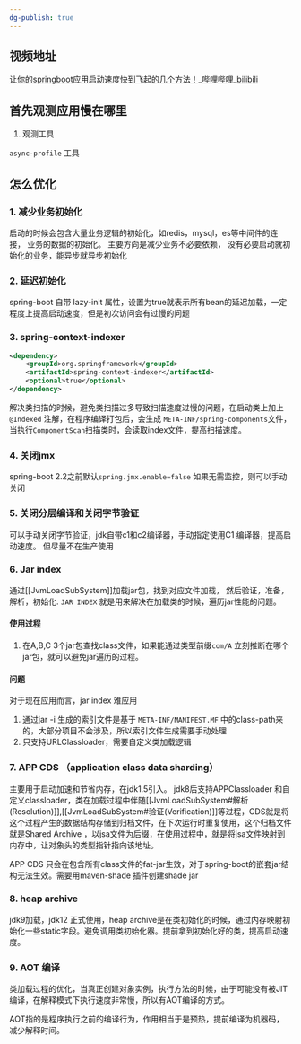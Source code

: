 ```yaml
---
dg-publish: true
---
```


## 视频地址

[让你的springboot应用启动速度快到飞起的几个方法！_哔哩哔哩_bilibili](https://www.bilibili.com/video/BV1Ed4y1X7p7/?spm_id_from=333.337.search-card.all.click&vd_source=1690412baac5d9ecc946844006611737)


## 首先观测应用慢在哪里

1. 观测工具

`async-profile` 工具

## 怎么优化

### 1. 减少业务初始化

启动的时候会包含大量业务逻辑的初始化，如redis，mysql，es等中间件的连接， 业务的数据的初始化。 主要方向是减少业务不必要依赖， 没有必要启动就初始化的业务，能异步就异步初始化

### 2. 延迟初始化

spring-boot 自带 lazy-init 属性，设置为true就表示所有bean的延迟加载，一定程度上提高启动速度，但是初次访问会有过慢的问题

### 3. spring-context-indexer

```xml
<dependency>
	<groupId>org.springframework</groupId>
	<artifactId>spring-context-indexer</artifactId>
	<optional>true</optional>
</dependency>
```

解决类扫描的时候，避免类扫描过多导致扫描速度过慢的问题，在启动类上加上`@Indexed` 注解，在程序编译打包后，会生成 `META-INF/spring-components`文件，当执行`CompomentScan`扫描类时，会读取index文件，提高扫描速度。

### 4. 关闭jmx
spring-boot 2.2之前默认`spring.jmx.enable=false`
如果无需监控，则可以手动关闭

### 5. 关闭分层编译和关闭字节验证

可以手动关闭字节验证，jdk自带c1和c2编译器，手动指定使用C1 编译器，提高启动速度。 但尽量不在生产使用

### 6.  Jar index

通过[[JvmLoadSubSystem]]加载jar包，找到对应文件加载， 然后验证，准备，解析，初始化.
`JAR INDEX` 就是用来解决在加载类的时候，遍历jar性能的问题。

#### 使用过程

1. 在A,B,C 3个jar包查找class文件，如果能通过类型前缀`com/A` 立刻推断在哪个jar包，就可以避免jar遍历的过程。

#### 问题

对于现在应用而言，jar index 难应用
1. 通过jar -i 生成的索引文件是基于 `META-INF/MANIFEST.MF` 中的class-path来的，大部分项目不会涉及，所以索引文件生成需要手动处理
2. 只支持URLClassloader，需要自定义类加载逻辑

### 7. APP CDS （application  class data sharding）

主要用于启动加速和节省内存，在jdk1.5引入。 jdk8后支持APPClassloader 和自定义classloader，类在加载过程中伴随[[JvmLoadSubSystem#解析(Resolution)]],[[JvmLoadSubSystem#验证(Verification)]]等过程，CDS就是将这个过程产生的数据结构存储到归档文件，在下次运行时重复使用，这个归档文件就是Shared Archive ，以jsa文件为后缀，在使用过程中，就是将jsa文件映射到内存中，让对象头的类型指针指向该地址。

APP CDS 只会在包含所有class文件的fat-jar生效，对于spring-boot的嵌套jar结构无法生效。需要用maven-shade 插件创建shade jar

### 8. heap archive
jdk9加载，jdk12 正式使用，heap archive是在类初始化的时候，通过内存映射初始化一些static字段。避免调用类初始化器。提前拿到初始化好的类，提高启动速度。

### 9. AOT 编译

类加载过程的优化，当真正创建对象实例，执行方法的时候，由于可能没有被JIT编译，在解释模式下执行速度非常慢，所以有AOT编译的方式。

AOT指的是程序执行之前的编译行为，作用相当于是预热，提前编译为机器码，减少解释时间。





